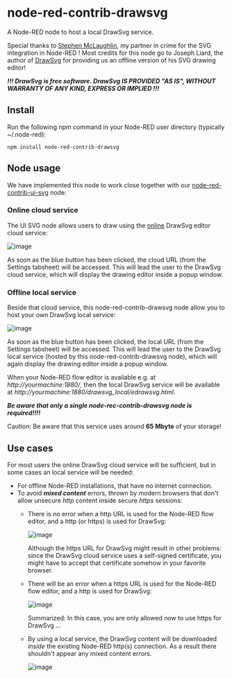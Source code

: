 # node-red-contrib-drawsvg
A Node-RED node to host a local DrawSvg service.

Special thanks to [Stephen McLaughlin](https://github.com/Steve-Mcl), my partner in crime for the SVG integration in Node-RED !
Most credits for this node go to Joseph Liard, the author of [DrawSvg](#DrawSvg-drawing-editor) for providing us an offline version of his SVG drawing editor!

***!!! DrawSvg is free software. DrawSvg IS PROVIDED "AS IS", WITHOUT WARRANTY OF ANY KIND, EXPRESS OR IMPLIED !!!***

## Install
Run the following npm command in your Node-RED user directory (typically ~/.node-red):
```
npm install node-red-contrib-drawsvg
```

## Node usage
We have implemented this node to work close together with our [node-red-contrib-ui-svg](https://github.com/bartbutenaers/node-red-contrib-ui-svg/edit/master/README.md) node:

### Online cloud service
The UI SVG node allows users to draw using the [online](http://www.drawsvg.org/drawsvg.html) DrawSvg editor cloud service:

![image](https://user-images.githubusercontent.com/14224149/67963510-03c53980-fbff-11e9-9bb2-6a99d1b57c3d.png)

As soon as the blue button has been clicked, the cloud URL (from the Settings tabsheet) will be accessed.  This will lead the user to the DrawSvg cloud service, which will display the drawing editor inside a popup window.

### Offline local service

Beside that cloud service, this node-red-contrib-drawsvg node allow you to host your own DrawSvg local service:

![image](https://user-images.githubusercontent.com/14224149/67964272-49cecd00-fc00-11e9-9838-732b0b0a9b2a.png)

As soon as the blue button has been clicked, the local URL (from the Settings tabsheet) will be accessed.  This will lead the user to the DrawSvg local service (hosted by this node-red-contrib-drawsvg node), which will again display the drawing editor inside a popup window.

When your Node-RED flow editor is available e.g. at *http://yourmachine:1880/*, then the local DrawSvg service will be available at *http://yourmachine:1880/drawsvg_local/edrawsvg.html*.
 
***Be aware that only a single node-rec-contrib-drawsvg node is required!!!!***

Caution: Be aware that this service uses around **65 Mbyte** of your storage!

## Use cases
For most users the online DrawSvg cloud service will be sufficient, but in some cases an local service will be needed:
+ For offline Node-RED installations, that have no internet connection.
+ To avoid ***mixed content*** errors, thrown by modern browsers that don't allow unsecure *http* content inside secure *https* sessions:
   + There is no error when a http URL is used for the Node-RED flow editor, and a http (or https) is used for DrawSvg:
   
      ![image](https://user-images.githubusercontent.com/14224149/67990436-30487800-fc36-11e9-80d4-bc137c0194cc.png)
   
      Although the https URL for DrawSvg might result in other problems: since the DrawSvg cloud service uses a self-signed certificate, you might have to accept that certificate somehow in your favorite browser.

   + There will be an error when a https URL is used for the Node-RED flow editor, and a http is used for DrawSvg:
   
      ![image](https://user-images.githubusercontent.com/14224149/67990638-d1cfc980-fc36-11e9-8c70-363f25c9ae8a.png)
   
      Summarized: In this case, you are only allowed now to use https for DrawSvg ...
   
   + By using a local service, the DrawSvg content will be downloaded *inside* the existing Node-RED http(s) connection.  As a result there shouldn't appear any mixed content errors.
   
      ![image](https://user-images.githubusercontent.com/14224149/67990805-43a81300-fc37-11e9-9011-8164adf2bab7.png)
